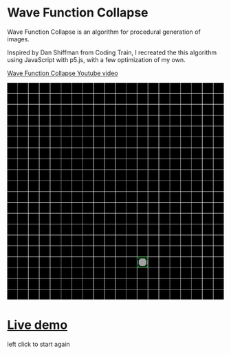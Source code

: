 # Wave Function Collapse

Wave Function Collapse is an algorithm for procedural generation of images.

Inspired by Dan Shiffman from Coding Train, I recreated the this algorithm using JavaScript with p5.js, with a few optimization of my own.

[Wave Function Collapse Youtube video](https://www.youtube.com/watch?v=rI_y2GAlQFM)

![GIF animation of WFC algorithm](./assets/gif/Animation.gif)

# [Live demo](https://hans-min.github.io/wave-function-collapse/)

left click to start again
